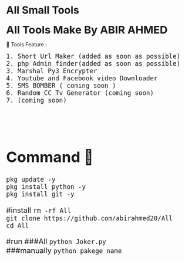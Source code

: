 # All Small Tools 

<big><big><big><big><b>All Tools Make By ABIR AHMED </b></big></big></big></big>


🙂 Tools Feature :

<big><big>`1. Short Url Maker (added as soon as possible)`<br>
`2. php Admin finder(added as soon as possible)`<br>
`3. Marshal Py3 Encrypter`
<br>`4. Youtube and Facebook video Downloader`
<br>`5. SMS BOMBER ( coming soon )`
<br>`6. Random CC Tv Generator (coming soon)`
<br>`7. (coming soon)`


<br>
<br>

# Command 🙂

`pkg update -y`<br>
`pkg install python -y`<br>
`pkg install git -y`<br>

#install
`rm -rf All`<br>
`git clone https://github.com/abirahmed20/All`<br>
`cd All`<br>

#run 
###All
`python Joker.py`<br>
###manually
`python pakege name `
